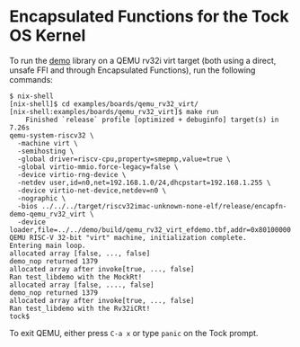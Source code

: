 # Encapsulated Functions for the Tock OS Kernel

To run the [demo](examples/demo) library on a QEMU rv32i virt target
(both using a direct, unsafe FFI and through Encapsulated Functions),
run the following commands:

```
$ nix-shell
[nix-shell]$ cd examples/boards/qemu_rv32_virt/
[nix-shell:examples/boards/qemu_rv32_virt]$ make run
    Finished `release` profile [optimized + debuginfo] target(s) in 7.26s
qemu-system-riscv32 \
  -machine virt \
  -semihosting \
  -global driver=riscv-cpu,property=smepmp,value=true \
  -global virtio-mmio.force-legacy=false \
  -device virtio-rng-device \
  -netdev user,id=n0,net=192.168.1.0/24,dhcpstart=192.168.1.255 \
  -device virtio-net-device,netdev=n0 \
  -nographic \
  -bios ../../../target/riscv32imac-unknown-none-elf/release/encapfn-demo-qemu_rv32_virt \
  -device loader,file=../../demo/build/qemu_rv32_virt_efdemo.tbf,addr=0x80100000
QEMU RISC-V 32-bit "virt" machine, initialization complete.
Entering main loop.
allocated array [false, ..., false]
demo_nop returned 1379
allocated array after invoke[true, ..., false]
Ran test_libdemo with the MockRt!
allocated array [false, ...., false]
demo_nop returned 1379
allocated array after invoke[true, ..., false]
Ran test_libdemo with the Rv32iCRt!
tock$
```

To exit QEMU, either press `C-a x` or type `panic` on the Tock prompt.
